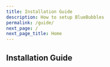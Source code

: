```yaml
---
title: Installation Guide
description: How to setup BlueBubbles
permalink: /guide/
next_page: /
next_page_title: Home
---
```


## Installation Guide